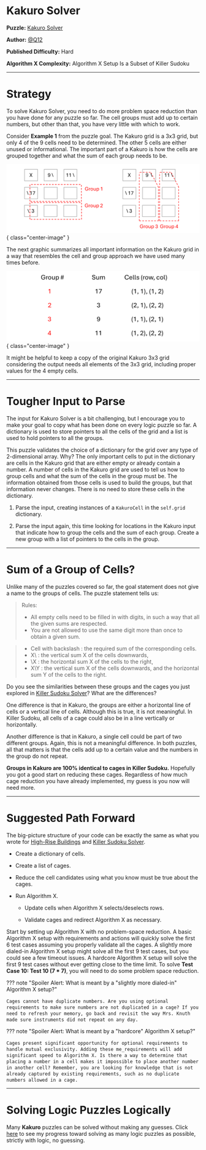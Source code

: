 # Kakuro Solver

__Puzzle:__ [Kakuro Solver](https://www.codingame.com/training/hard/kakuro-solver)

__Author:__ [@Q12](https://www.codingame.com/profile/b683bbb0b3a4c1d61f3ac36f8201d98a6101573)

__Published Difficulty:__ Hard

__Algorithm X Complexity:__ Algorithm X Setup Is a Subset of Killer Sudoku

---

# Strategy

To solve Kakuro Solver, you need to do more problem space reduction than you have done for any puzzle so far. The cell groups must add up to certain numbers, but other than that, you have very little with which to work.

Consider __Example 1__ from the puzzle goal. The Kakuro grid is a 3x3 grid, but only 4 of the 9 cells need to be determined. The other 5 cells are either unused or informational. The important part of a Kakuro is how the cells are grouped together and what the sum of each group needs to be.

![Kakuro Example 1](Kakuro1.png){ class="center-image" }

The next graphic summarizes all important information on the Kakuro grid in a way that resembles the cell and group approach we have used many times before.

![Kakuro Example 1 Summary](Kakuro2.png){ class="center-image" }

It might be helpful to keep a copy of the original Kakuro 3x3 grid considering the output needs all elements of the 3x3 grid, including proper values for the 4 empty cells.

---

# Tougher Input to Parse

The input for Kakuro Solver is a bit challenging, but I encourage you to make your goal to copy what has been done on every logic puzzle so far. A dictionary is used to store pointers to all the cells of the grid and a list is used to hold pointers to all the groups.

This puzzle validates the choice of a dictionary for the grid over any type of 2-dimensional array. Why? The only important cells to put in the dictionary are cells in the Kakuro grid that are either empty or already contain a number. A number of cells in the Kakuro grid are used to tell us how to group cells and what the sum of the cells in the group must be. The information obtained from those cells is used to build the groups, but that information never changes. There is no need to store these cells in the dictionary.

1. Parse the input, creating instances of a `KakuroCell` in the `self.grid` dictionary. 

1. Parse the input again, this time looking for locations in the Kakuro input that indicate how to group the cells and the sum of each group. Create a new group with a list of pointers to the cells in the group.

---

# Sum of a Group of Cells?

Unlike many of the puzzles covered so far, the goal statement does not give a name to the groups of cells. The puzzle statement tells us:

>Rules:
>- All empty cells need to be filled in with digits, in such a way that all the given sums are respected.
>- You are not allowed to use the same digit more than once to obtain a given sum.

>- Cell with backslash : the required sum of the corresponding cells.
>- X\ : the vertical sum X of the cells downwards,
>- \X : the horizontal sum X of the cells to the right,
>- X\Y : the vertical sum X of the cells downwards, and the horizontal sum Y of the cells to the right.

Do you see the similarities between these groups and the cages you just explored in [Killer Sudoku Solver](../14-your-turn/01-killer-sudoku.md)? What are the differences?

One difference is that in Kakuro, the groups are either a horizontal line of cells or a vertical line of cells. Although this is true, it is not meaningful. In Killer Sudoku, all cells of a cage could also be in a line vertically or horizontally.

Another difference is that in Kakuro, a single cell could be part of two different groups. Again, this is not a meaningful difference. In both puzzles, all that matters is that the cells add up to a certain value and the numbers in the group do not repeat.

__Groups in Kakuro are 100% identical to cages in Killer Sudoku.__ Hopefully you got a good start on reducing these cages. Regardless of how much cage reduction you have already implemented, my guess is you now will need more.

---

# Suggested Path Forward

The big-picture structure of your code can be exactly the same as what you wrote for [High-Rise Buildings](../13-steering-algorithm-x/02-high-rise-buildings.md) and [Killer Sudoku Solver](../14-your-turn/01-killer-sudoku.md).

* Create a dictionary of cells.
  
* Create a list of cages.

* Reduce the cell candidates using what you know must be true about the cages.

* Run Algorithm X.
  
    *	Update cells when Algorithm X selects/deselects rows.

    *	Validate cages and redirect Algorithm X as necessary.

Start by setting up Algorithm X with no problem-space reduction. A basic Algorithm X setup with requirements and actions will quickly solve the first 6 test cases assuming you properly validate all the cages. A slightly more dialed-in Algorithm X setup might solve all the first 9 test cases, but you could see a few timeout issues. A hardcore Algorithm X setup will solve the first 9 test cases without ever getting close to the time limit. To solve __Test Case 10: Test 10 (7 * 7)__, you will need to do some problem space reduction.

??? note "Spoiler Alert: What is meant by a "slightly more dialed-in" Algorithm X setup?"

    Cages cannot have duplicate numbers. Are you using optional requirements to make sure numbers are not duplicated in a cage? If you need to refresh your memory, go back and revisit the way Mrs. Knuth made sure instruments did not repeat on any day.

??? note "Spoiler Alert: What is meant by a "hardcore" Algorithm X setup?"
  
    Cages present significant opportunity for optional requirements to handle mutual exclusivity. Adding these me_requirements will add significant speed to Algorithm X. Is there a way to determine that placing a number in a cell makes it impossible to place another number in another cell? Remember, you are looking for knowledge that is not already captured by existing requirements, such as no duplicate numbers allowed in a cage.

---

# Solving Logic Puzzles Logically

Many __Kakuro__ puzzles can be solved without making any guesses. Click [here](../24-odds-and-ends/01-solving-with-logic-only.md) to see my progress toward solving as many logic puzzles as possible, strictly with logic, no guessing.

<BR>